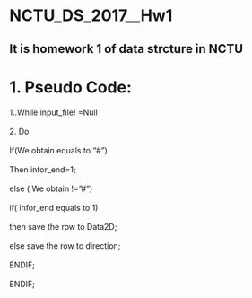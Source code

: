  NCTU_DS_2017__Hw1
=====================
It is  homework 1 of data strcture  in NCTU
----------------
# 1.	Pseudo Code:
  1..While  input_file! =Null      <br>  
  2.	Do 	<br>  
  If(We obtain equals to “#”)<br>  
		  Then infor_end=1;<br>  
    else ( We obtain !=”#”)<br>  
			  if( infor_end equals to 1)<br>  
				  then save the row to Data2D;<br>  
			  else save the row to direction;<br>  
			  ENDIF;<br>  
		  ENDIF;<br>  


